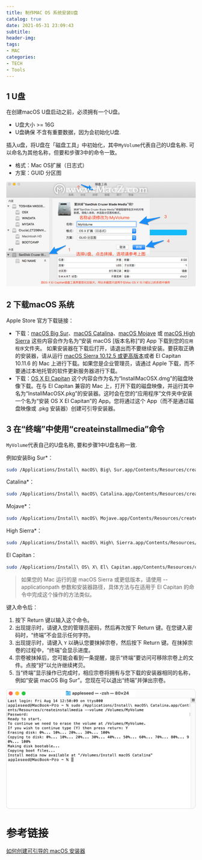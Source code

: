 ```yaml
---
title: 制作MAC OS 系统安装U盘
catalog: true
date: 2021-05-31 23:09:43
subtitle:
header-img:
tags:
- MAC
categories:
- TECH
- Tools
---
```


## 1 U盘

在创建macOS U盘启动之前，必须拥有一个U盘。

- U盘大小 >= 16G
- U盘确保 不含有重要数据，因为会初始化U盘.
  
插入u盘，将U盘在「磁盘工具」中初始化，其中`MyVolume`代表自己的U盘名称. 可以命名为其他名称，但要和步骤3中的命令一致。

* 格式：Mac OS扩展（日志式）
* 方案：GUID 分区图

![格式化](https://github.com/CatherineLiyuankun/PictureBed/raw/master/blog/post/%E5%88%B6%E4%BD%9CMAC-OS-%E7%B3%BB%E7%BB%9F%E5%AE%89%E8%A3%85U%E7%9B%98/u%E7%9B%98%E6%A0%BC%E5%BC%8F%E5%8C%96.jpg)

## 2 下载macOS 系统

Apple Store 官方下载链接：
- 下载：[macOS Big Sur](https://apps.apple.com/cn/app/macos-big-sur/id1526878132?mt=12)、[macOS Catalina](https://apps.apple.com/cn/app/macos-catalina/id1466841314?mt=12)、[macOS Mojave](https://apps.apple.com/cn/app/macos-mojave/id1398502828?mt=12) 或 [macOS High Sierra](https://apps.apple.com/cn/app/macos-high-sierra/id1246284741?mt=12) 
这些内容会作为名为“安装 macOS [版本名称]”的 App 下载到您的`应用程序`文件夹。
如果安装器在下载后打开，请退出而不要继续安装。要获取正确的安装器，请从运行 [macOS Sierra 10.12.5 或更高版本](https://support.apple.com/zh-cn/HT201260)或者 El Capitan 10.11.6 的 Mac 上进行下载。如果您是企业管理员，请通过 Apple 下载，而不要通过本地托管的软件更新服务器进行下载。
- 下载：[OS X El Capitan](http://updates-http.cdn-apple.com/2019/cert/061-41424-20191024-218af9ec-cf50-4516-9011-228c78eda3d2/InstallMacOSX.dmg)
这个内容会作为名为“InstallMacOSX.dmg”的磁盘映像下载。在与 El Capitan 兼容的 Mac 上，打开下载的磁盘映像，并运行其中名为“InstallMacOSX.pkg”的安装器。这时会在您的“应用程序”文件夹中安装一个名为“安装 OS X El Capitan”的 App。您将通过这个 App（而不是通过磁盘映像或 .pkg 安装器）创建可引导安装器。

## 3 在“终端”中使用“createinstallmedia”命令

`MyVolume`代表自己的U盘名称, 要和步骤1中U盘名称一致.

例如安装Big Sur*：

```bash
sudo /Applications/Install\ macOS\ Big\ Sur.app/Contents/Resources/createinstallmedia --volume /Volumes/MyVolume
```

Catalina*：

```bash
sudo /Applications/Install\ macOS\ Catalina.app/Contents/Resources/createinstallmedia --volume /Volumes/MyVolume
```

Mojave*：

```bash
sudo /Applications/Install\ macOS\ Mojave.app/Contents/Resources/createinstallmedia --volume /Volumes/MyVolume
```

High Sierra*：

```bash
sudo /Applications/Install\ macOS\ High\ Sierra.app/Contents/Resources/createinstallmedia --volume /Volumes/MyVolume
```

El Capitan：

```bash
sudo /Applications/Install\ OS\ X\ El\ Capitan.app/Contents/Resources/createinstallmedia --volume /Volumes/MyVolume --applicationpath /Applications/Install\ OS\ X\ El\ Capitan.app
```

> 如果您的 Mac 运行的是 macOS Sierra 或更低版本，请使用 --applicationpath 参数和安装器路径，具体方法与在适用于 El Capitan 的命令中完成这个操作的方法类似。

键入命令后：

1. 按下 Return 键以输入这个命令。
2. 出现提示时，请键入您的管理员密码，然后再次按下 Return 键。在您键入密码时，“终端”不会显示任何字符。
3. 出现提示时，请键入 `Y` 以确认您要抹掉宗卷，然后按下 Return 键。在抹掉宗卷的过程中，“终端”会显示进度。
4. 宗卷被抹掉后，您可能会看到一条提醒，提示“终端”要访问可移除宗卷上的文件。点按“好”以允许继续拷贝。
5. 当“终端”显示操作已完成时，相应宗卷将拥有与您下载的安装器相同的名称，例如“安装 macOS Big Sur”。您现在可以退出“终端”并弹出宗卷。

![ 在“终端”中使用“createinstallmedia”命令](https://github.com/CatherineLiyuankun/PictureBed/raw/master/blog/post/%E5%88%B6%E4%BD%9CMAC-OS-%E7%B3%BB%E7%BB%9F%E5%AE%89%E8%A3%85U%E7%9B%98/macos-big-sur-terminal-create-bootable-installer.jpg)

# 参考链接

[如何创建可引导的 macOS 安装器](https://support.apple.com/zh-cn/HT201372)